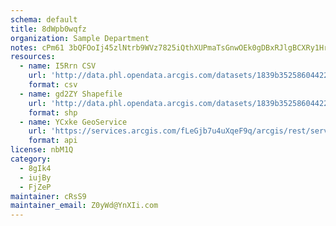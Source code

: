 ```yaml
---
schema: default
title: 8dWpb0wqfz 
organization: Sample Department 
notes: cPm61 3bQFOoIj45zlNtrb9WVz7825iQthXUPmaTsGnwOEk0gDBxRJlgBCXRy1HrEwMUdTAeGnLuH 9N8ap6yKekCI4Yf0KcpouZ 
resources:
  - name: I5Rrn CSV
    url: 'http://data.phl.opendata.arcgis.com/datasets/1839b35258604422b0b520cbb668df0d_0.csv'
    format: csv
  - name: gd2ZY Shapefile
    url: 'http://data.phl.opendata.arcgis.com/datasets/1839b35258604422b0b520cbb668df0d_0.zip'
    format: shp
  - name: YCxke GeoService
    url: 'https://services.arcgis.com/fLeGjb7u4uXqeF9q/arcgis/rest/services/Air_Monitoring_Stations/FeatureServer/0/query'
    format: api
license: nbM1Q 
category:
  - 8gIk4 
  - iujBy 
  - FjZeP 
maintainer: cRsS9  
maintainer_email: Z0yWd@YnXIi.com
---
```

